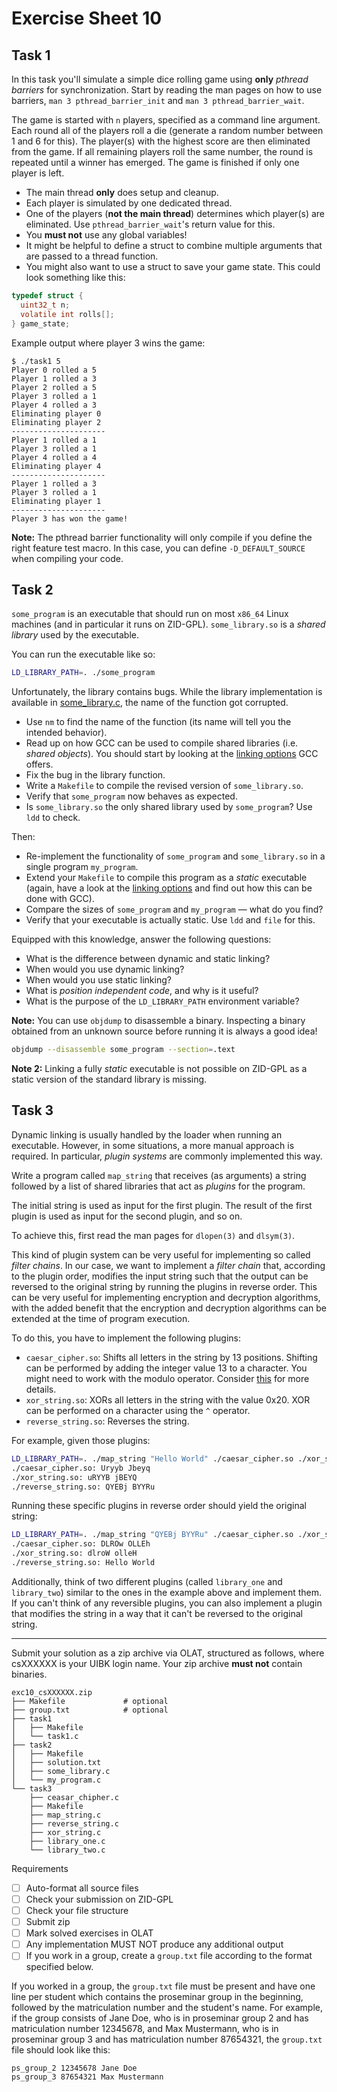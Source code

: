 # Exercise Sheet 10

## Task 1

In this task you'll simulate a simple dice rolling game using **only** *pthread barriers* for synchronization.
Start by reading the man pages on how to use barriers, `man 3 pthread_barrier_init` and `man 3 pthread_barrier_wait`.

The game is started with `n` players, specified as a command line argument.
Each round all of the players roll a die (generate a random number between 1 and 6 for this).
The player(s) with the highest score are then eliminated from the game.
If all remaining players roll the same number, the round is repeated until a winner has emerged.
The game is finished if only one player is left.

- The main thread **only** does setup and cleanup.
- Each player is simulated by one dedicated thread.
- One of the players (**not the main thread**) determines which player(s) are eliminated.
  Use `pthread_barrier_wait`'s return value for this.
- You **must not** use any global variables!
- It might be helpful to define a struct to combine multiple arguments that are passed to a thread function.
- You might also want to use a struct to save your game state. This could look something like this:

```c
typedef struct {
  uint32_t n;
  volatile int rolls[];
} game_state;
```

Example output where player 3 wins the game:

```
$ ./task1 5
Player 0 rolled a 5
Player 1 rolled a 3
Player 2 rolled a 5
Player 3 rolled a 1
Player 4 rolled a 3
Eliminating player 0
Eliminating player 2
---------------------
Player 1 rolled a 1
Player 3 rolled a 1
Player 4 rolled a 4
Eliminating player 4
---------------------
Player 1 rolled a 3
Player 3 rolled a 1
Eliminating player 1
---------------------
Player 3 has won the game!
```

**Note:** The pthread barrier functionality will only compile if you define the right feature test macro. In this case, you can define `-D_DEFAULT_SOURCE` when compiling your code.

## Task 2

`some_program` is an executable that should run on most `x86_64` Linux machines (and in particular it runs on ZID-GPL).
`some_library.so` is a _shared library_ used by the executable.

You can run the executable like so:

```sh
LD_LIBRARY_PATH=. ./some_program
```

Unfortunately, the library contains bugs.
While the library implementation is available in [some_library.c](some_library.c), the name of the function got corrupted.

- Use `nm` to find the name of the function (its name will tell you the intended behavior).
- Read up on how GCC can be used to compile shared libraries (i.e. _shared objects_). You should start by looking at the [linking options](https://gcc.gnu.org/onlinedocs/gcc/Link-Options.html) GCC offers.
- Fix the bug in the library function.
- Write a `Makefile` to compile the revised version of `some_library.so`.
- Verify that `some_program` now behaves as expected.
- Is `some_library.so` the only shared library used by `some_program`?
  Use `ldd` to check.

Then:

- Re-implement the functionality of `some_program` and `some_library.so` in a single program `my_program`.
- Extend your `Makefile` to compile this program as a _static_ executable (again, have a look at the [linking options](https://gcc.gnu.org/onlinedocs/gcc/Link-Options.html) and find out how this can be done with GCC).
- Compare the sizes of `some_program` and `my_program` — what do you find?
- Verify that your executable is actually static. Use `ldd` and `file` for this.

Equipped with this knowledge, answer the following questions:

- What is the difference between dynamic and static linking?
- When would you use dynamic linking?
- When would you use static linking?
- What is _position independent code_, and why is it useful?
- What is the purpose of the `LD_LIBRARY_PATH` environment variable?

**Note:** You can use `objdump` to disassemble a binary.
Inspecting a binary obtained from an unknown source before running it is always a good idea!

```sh
objdump --disassemble some_program --section=.text
```

**Note 2:** Linking a fully _static_ executable is not possible on ZID-GPL as a static version of the standard library is missing.

## Task 3

Dynamic linking is usually handled by the loader when running an executable. 
However, in some situations, a more manual approach is required. 
In particular, _plugin systems_ are commonly implemented this way.

Write a program called `map_string` that receives (as arguments) a string followed by a list of shared libraries that act as _plugins_ for the program.

The initial string is used as input for the first plugin. The result of the first plugin is used as input for the second plugin, and so on.

To achieve this, first read the man pages for `dlopen(3)` and `dlsym(3)`.

This kind of plugin system can be very useful for implementing so called _filter chains_. In our case, we want to implement a _filter chain_ that, according to the plugin order, modifies the input string such that the output can be reversed to the original string by running the plugins in reverse order. This can be very useful for implementing encryption and decryption algorithms, with the added benefit that the encryption and decryption algorithms can be extended at the time of program execution.

To do this, you have to implement the following plugins:
* `caesar_cipher.so`: Shifts all letters in the string by 13 positions. Shifting can be performed by adding the integer value 13 to a character. You might need to work with the modulo operator. Consider [this](https://en.wikipedia.org/wiki/Caesar_cipher) for more details.
* `xor_string.so`: XORs all letters in the string with the value 0x20. XOR can be performed on a character using the `^` operator.
* `reverse_string.so`: Reverses the string. 

For example, given those plugins:
```sh
LD_LIBRARY_PATH=. ./map_string "Hello World" ./caesar_cipher.so ./xor_string.so ./reverse_string.so
./caesar_cipher.so: Uryyb Jbeyq
./xor_string.so: uRYYB jBEYQ
./reverse_string.so: QYEBj BYYRu
```

Running these specific plugins in reverse order should yield the original string:
```sh 
LD_LIBRARY_PATH=. ./map_string "QYEBj BYYRu" ./caesar_cipher.so ./xor_string.so ./reverse_string.so
./caesar_cipher.so: DLROw OLLEh
./xor_string.so: dlroW olleH
./reverse_string.so: Hello World
```
Additionally, think of two different plugins (called `library_one` and `library_two`) similar to the ones in the example above and implement them. If you can't think of any reversible plugins, you can also implement a plugin that modifies the string in a way that it can't be reversed to the original string.

---

Submit your solution as a zip archive via OLAT, structured as follows, where csXXXXXX is your UIBK login name. Your zip archive **must not** contain binaries.

```text
exc10_csXXXXXX.zip
├── Makefile             # optional
├── group.txt            # optional
├── task1
│   ├── Makefile
│   └── task1.c
├── task2
│   ├── Makefile
│   ├── solution.txt
│   ├── some_library.c
│   └── my_program.c
└── task3
    ├── ceasar_chipher.c
    ├── Makefile
    ├── map_string.c
    ├── reverse_string.c
    ├── xor_string.c
    ├── library_one.c
    └── library_two.c
```

Requirements

- [ ] Auto-format all source files
- [ ] Check your submission on ZID-GPL
- [ ] Check your file structure
- [ ] Submit zip
- [ ] Mark solved exercises in OLAT
- [ ] Any implementation MUST NOT produce any additional output
- [ ] If you work in a group, create a `group.txt` file according to the format specified below.

If you worked in a group, the `group.txt` file must be present and have one line per student which contains the proseminar group in the beginning, followed by the matriculation number and the student's name. For example, if the group consists of Jane Doe, who is in proseminar group 2 and has matriculation number 12345678, and Max Mustermann, who is in proseminar group 3 and has matriculation number 87654321, the `group.txt` file should look like this:

```text
ps_group_2 12345678 Jane Doe
ps_group_3 87654321 Max Mustermann
```
